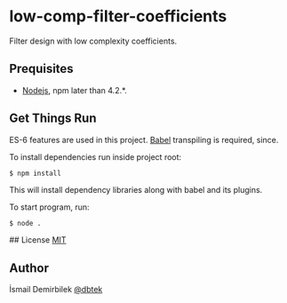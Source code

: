 # low-comp-filter-coefficients
Filter design with low complexity coefficients.

## Prequisites
- [Nodejs](https://nodejs.org/en/), npm later than 4.2.*.

## Get Things Run
ES-6 features are used in this project. [Babel](http://babeljs.io) transpiling is required, since.

To install dependencies run inside project root:

```bash
$ npm install
```

This will install dependency libraries along with babel and its plugins.

To start program, run:
```
$ node .
```

## License
[MIT](http://opensource.org/licenses/MIT)

## Author
İsmail Demirbilek
[@dbtek](https://twitter.com/dbtek)
